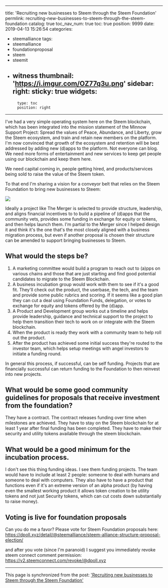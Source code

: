 
---
title: 'Recruiting new businesses to Steem through the Steem Foundation'
permlink: recruiting-new-businesses-to-steem-through-the-steem-foundation
catalog: true
toc_nav_num: true
toc: true
position: 9999
date: 2019-04-13 15:26:54
categories:
- steemalliance
tags:
- steemalliance
- foundationproposal
- steem
- steemit
- witness
thumbnail: 'https://i.imgur.com/OZ77q3u.png'
sidebar:
    right:
        sticky: true
widgets:
    -
        type: toc
        position: right
---


I've had a very simple operating system here on the Steem blockchain, which has been integrated into the mission statement of the Minnow Support Project: Spread the values of Peace, Abundance, and Liberty, grow the Steem ecosystem, and train and retain new members on the platform.  I'm now convinced that growth of the ecosystem and retention will be best addressed by adding new (d)apps to the platform.  Not everyone can blog.  We need more forms of entertainment and new services to keep get people using our blockchain and keep them here.  

We need capital coming in, people getting hired, and products/services being sold to raise the value of the Steem token.

To that end I'm sharing a vision for a conveyor belt that relies on the Steem Foundation to bring new businesses to Steem:

![](https://i.imgur.com/OZ77q3u.png)


Ideally a project like The Merger is selected to provide structure, leadership, and aligns financial incentives to to build a pipeline of (d)apps that the community vets, provides some funding in exchange for equity or tokens, and then helps launch them.  I'm partial to the Merger since I helped design it and think it's the one that's the most closely aligned with a business migration process, but even if another proposal is chosen their structure can be amended to support bringing businesses to Steem.

## What would the steps be?

1.  A marketing committee would build a program to reach out to (a)pps on various chains and those that are just starting and find good potential candidates to migrate to the Steem Blockchain.
2.  A business incubation group would work with them to see if it's a good fit.  They'll check out the product, the userbase, the tech, and the team and provide some public rubrics and scoring.  If it seems like a good plan they can cut a deal using Foundation Funds, delegation, or votes to exchange for equity and tokens offered by the (d)app.
3.  A Product and Development group works out a timeline and helps provide leadership, guidance and technical support to the project to help them transition their tech to work on or integrate with the Steem blockchain.
4.  When the product is ready they work with a community team to help roll out the product.
5.  After the product has achieved some initial success they're routed to the investor team, which helps setup meetings with angel investors to initiate a funding round.

In general this process, if successful, can be self funding.  Projects that are financially successful can return funding to the Foundation to then reinvest into new projects.

## What would be some good community guidelines for proposals that receive investment from the foundation?

They have a contract.  The contract releases funding over time when milestones are achieved.  They have to stay on the Steem blockchain for at least 1 year after final funding has been completed.  They have to make their security and utility tokens available through the steem blockchain.

## What would be a good minimum for the incubation process.

I don't see this thing funding ideas.  I see them funding projects.  The team would have to include at least 2 people: someone to deal with humans and someone to deal with computers.  They also have to have a product that functions even if it's an extreme version of an alpha product (by having even the smallest working product it allows token creation to be utility tokens and not just Security tokens, which can cut costs down substantially to raise money).

## Voting is live for foundation proposals


Can you do me a favor?  Please vote for Steem Foundation proposals here: https://dpoll.xyz/detail/@steemalliance/steem-alliance-structure-proposal-election/

and after you vote (since I'm paranoid) I suggest you immediately revoke steem connect comment permission: https://v2.steemconnect.com/revoke/@dpoll.xyz

- - -

This page is synchronized from the post: ['Recruiting new businesses to Steem through the Steem Foundation'](https://steemit.com/@aggroed/recruiting-new-businesses-to-steem-through-the-steem-foundation)

